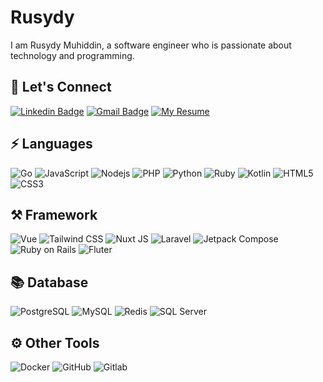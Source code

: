 # Rusydy

I am Rusydy Muhiddin, a software engineer who is passionate about technology and programming.

## 🔌 Let's Connect

[![Linkedin Badge](https://img.shields.io/badge/-rusydy_muhiddin-0077b5?style=flat-square&logo=Linkedin&logoColor=white&link=https://www.linkedin.com/in/rusydy-muhiddin/)](https://www.linkedin.com/in/rusydy-muhiddin/)
[![Gmail Badge](https://img.shields.io/badge/-rusydymuhiddin@gmail.com-dd4b39?style=flat-square&logo=Gmail&logoColor=white&link=mailto:rusydymuhiddin@gmail.com)](mailto:rusydymuhiddin@gmail.com)
[![My Resume](https://img.shields.io/badge/my_resume-18181B?style=flat-square&logo=github&logoColor=white)](https://github.com/Rusydy/Rusydy/blob/main/About/resume.md)

## ⚡ Languages

![Go](https://img.shields.io/static/v1?style=flat-square&color=18181B&labelColor=18181B&label=&message=Go&logo=go)
![JavaScript](https://img.shields.io/static/v1?style=flat-square&color=18181B&labelColor=18181B&label=&message=JavaScript&logo=javascript)
![Nodejs](https://img.shields.io/static/v1?style=flat-square&color=18181B&labelColor=18181B&label=&message=Node.JS&logo=node.js)
![PHP](https://img.shields.io/static/v1?style=flat-square&color=18181B&labelColor=18181B&label=&message=PHP&logo=php)
![Python](https://img.shields.io/static/v1?style=flat-square&color=18181B&labelColor=18181B&label=&message=Python&logo=python)
![Ruby](https://img.shields.io/static/v1?style=flat-square&color=18181B&labelColor=18181B&label=&message=Ruby&logo=ruby)
![Kotlin](https://img.shields.io/static/v1?style=flat-square&color=18181B&labelColor=18181B&label=&message=Kotlin&logo=kotlin)
![HTML5](https://img.shields.io/static/v1?style=flat-square&color=18181B&labelColor=18181B&label=&message=HTML5&logo=html5)
![CSS3](https://img.shields.io/static/v1?style=flat-square&color=18181B&labelColor=18181B&label=&message=CSS3&logo=css3)

## ⚒️ Framework

![Vue](https://img.shields.io/static/v1?style=flat-square&color=18181B&labelColor=18181B&label=&message=Vue&logo=vue.js)
![Tailwind CSS](https://img.shields.io/static/v1?style=flat-square&color=18181B&labelColor=18181B&label=&message=Tailwind+CSS&logo=tailwindcss)
![Nuxt JS](https://img.shields.io/static/v1?style=flat-square&color=18181B&labelColor=18181B&label=&message=Nuxt+JS&logo=nuxt.js)
![Laravel](https://img.shields.io/static/v1?style=flat-square&color=18181B&labelColor=18181B&label=&message=Laravel&logo=laravel)
![Jetpack Compose](https://img.shields.io/static/v1?style=flat-square&color=18181B&labelColor=18181B&label=&message=Jetpack+Compose&logo=android)
![Ruby on Rails](https://img.shields.io/static/v1?style=flat-square&color=18181B&labelColor=18181B&label=&message=Ruby+on+Rails&logo=ruby-on-rails)
![Fluter](https://img.shields.io/static/v1?style=flat-square&color=18181B&labelColor=18181B&label=&message=Flutter&logo=flutter)

## 📚 Database

![PostgreSQL](https://img.shields.io/static/v1?style=flat-square&color=18181B&labelColor=18181B&label=&message=PostgreSQL&logo=postgresql)
![MySQL](https://img.shields.io/static/v1?style=flat-square&color=18181B&labelColor=18181B&label=&message=MySQL&logo=mysql)
![Redis](https://img.shields.io/static/v1?style=flat-square&color=18181B&labelColor=18181B&label=&message=Redis&logo=redis)
![SQL Server](https://img.shields.io/static/v1?style=flat-square&color=18181B&labelColor=18181B&label=&message=SQL+Server&logo=microsoft-sql-server)

## ⚙️ Other Tools

![Docker](https://img.shields.io/static/v1?style=flat-square&color=18181B&labelColor=18181B&label=&message=Docker&logo=docker)
![GitHub](https://img.shields.io/static/v1?style=flat-square&color=18181B&labelColor=18181B&label=&message=GitHub&logo=github)
![Gitlab](https://img.shields.io/static/v1?style=flat-square&color=18181B&labelColor=18181B&label=&message=Gitlab&logo=gitlab)
